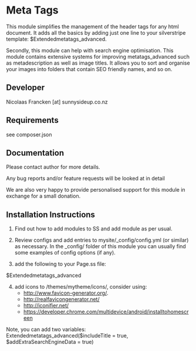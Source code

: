 Meta Tags
===============================================

This module simplifies the management of the header
tags for any html document.  It adds all the basics by
adding just one line to your silverstripe template:
$Extendedmetatags_advanced.

Secondly, this module can help with search engine optimisation.
This module contains extensive systems for improving
metatags_advanced such as metadescription as well as image titles.
It allows you to sort and organise your images into folders
that contain SEO friendly names, and so on.


Developer
-----------------------------------------------
Nicolaas Francken [at] sunnysideup.co.nz


Requirements
-----------------------------------------------
see composer.json


Documentation
-----------------------------------------------
Please contact author for more details.

Any bug reports and/or feature requests will be
looked at in detail

We are also very happy to provide personalised support
for this module in exchange for a small donation.


Installation Instructions
-----------------------------------------------
1. Find out how to add modules to SS and add module as per usual.

2. Review configs and add entries to mysite/_config/config.yml
(or similar) as necessary.
In the _config/ folder of this module
you can usually find some examples of config options (if any).

3. add the following to your Page.ss file:
<head>
	$Extendedmetatags_advanced
</head>

4. add icons to /themes/mytheme/icons/, consider using:
   - http://www.favicon-generator.org/.
   - http://realfavicongenerator.net/
   - http://iconifier.net/
   - https://developer.chrome.com/multidevice/android/installtohomescreen

Note, you can add two variables:
Extendedmetatags_advanced($includeTitle = true, $addExtraSearchEngineData = true)


